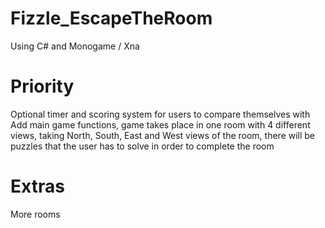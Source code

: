 # Fizzle_EscapeTheRoom
Using C# and Monogame / Xna

# Priority

Optional timer and scoring system for users to compare themselves with
Add main game functions, game takes place in one room with 4 different views, taking North, South, East and West views of the room, there will be puzzles that the user has to solve in order to complete the room 

# Extras

More rooms
